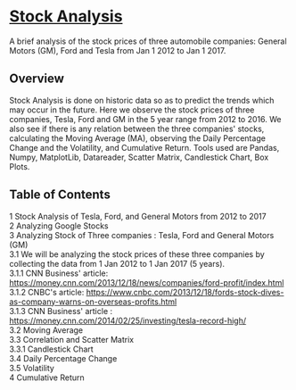 # <u>Stock Analysis</u>
A brief analysis of the stock prices of three automobile companies: General Motors (GM), Ford and Tesla from Jan 1 2012 to Jan 1 2017. 

## Overview
Stock Analysis is done on historic data so as to predict the trends which may occur in the future. Here we observe the stock prices of three companies, Tesla, Ford and GM in the 5 year range from 2012 to 2016. We also see if there is any relation between the three companies' stocks, calculating the Moving Average (MA), observing the Daily Percentage Change and the Volatility, and Cumulative Return. Tools used are Pandas, Numpy, MatplotLib, Datareader, Scatter Matrix, Candlestick Chart, Box Plots.

## Table of Contents
1  Stock Analysis of Tesla, Ford, and General Motors from 2012 to 2017<br>
2  Analyzing Google Stocks<br>
3  Analyzing Stock of Three companies : Tesla, Ford and General Motors (GM)<br>
3.1  We will be analyzing the stock prices of these three companies by collecting the data from 1 Jan 2012 to 1 Jan 2017 (5 years).<br>
3.1.1  CNN Business' article: https://money.cnn.com/2013/12/18/news/companies/ford-profit/index.html<br>
3.1.2  CNBC's article: https://www.cnbc.com/2013/12/18/fords-stock-dives-as-company-warns-on-overseas-profits.html<br>
3.1.3  CNN Business' article : https://money.cnn.com/2014/02/25/investing/tesla-record-high/<br>
3.2  Moving Average<br>
3.3  Correlation and Scatter Matrix<br>
3.3.1  Candlestick Chart<br>
3.4  Daily Percentage Change<br>
3.5  Volatility<br>
4  Cumulative Return<br>
